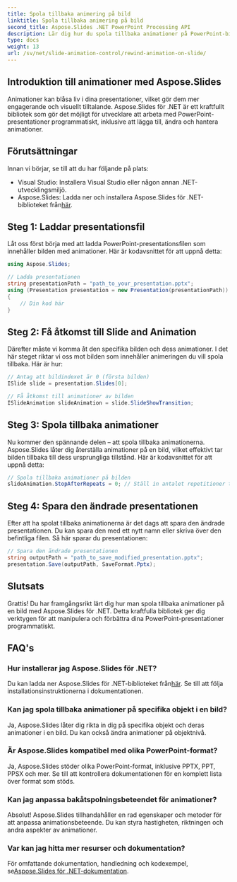 ```yaml
---
title: Spola tillbaka animering på bild
linktitle: Spola tillbaka animering på bild
second_title: Aspose.Slides .NET PowerPoint Processing API
description: Lär dig hur du spola tillbaka animationer på PowerPoint-bilder med Aspose.Slides för .NET. Följ den här steg-för-steg-guiden med kompletta källkodsexempel för att förbättra dina presentationer dynamiskt.
type: docs
weight: 13
url: /sv/net/slide-animation-control/rewind-animation-on-slide/
---
```


## Introduktion till animationer med Aspose.Slides

Animationer kan blåsa liv i dina presentationer, vilket gör dem mer engagerande och visuellt tilltalande. Aspose.Slides för .NET är ett kraftfullt bibliotek som gör det möjligt för utvecklare att arbeta med PowerPoint-presentationer programmatiskt, inklusive att lägga till, ändra och hantera animationer.

## Förutsättningar

Innan vi börjar, se till att du har följande på plats:

- Visual Studio: Installera Visual Studio eller någon annan .NET-utvecklingsmiljö.
-  Aspose.Slides: Ladda ner och installera Aspose.Slides för .NET-biblioteket från[här](https://releases.aspose.com/slides/net/).

## Steg 1: Laddar presentationsfil

Låt oss först börja med att ladda PowerPoint-presentationsfilen som innehåller bilden med animationer. Här är kodavsnittet för att uppnå detta:

```csharp
using Aspose.Slides;

// Ladda presentationen
string presentationPath = "path_to_your_presentation.pptx";
using (Presentation presentation = new Presentation(presentationPath))
{
    // Din kod här
}
```

## Steg 2: Få åtkomst till Slide and Animation

Därefter måste vi komma åt den specifika bilden och dess animationer. I det här steget riktar vi oss mot bilden som innehåller animeringen du vill spola tillbaka. Här är hur:

```csharp
// Antag att bildindexet är 0 (första bilden)
ISlide slide = presentation.Slides[0];

// Få åtkomst till animationer av bilden
ISlideAnimation slideAnimation = slide.SlideShowTransition;
```

## Steg 3: Spola tillbaka animationer

Nu kommer den spännande delen – att spola tillbaka animationerna. Aspose.Slides låter dig återställa animationer på en bild, vilket effektivt tar bilden tillbaka till dess ursprungliga tillstånd. Här är kodavsnittet för att uppnå detta:

```csharp
// Spola tillbaka animationer på bilden
slideAnimation.StopAfterRepeats = 0; // Ställ in antalet repetitioner till 0
```

## Steg 4: Spara den ändrade presentationen

Efter att ha spolat tillbaka animationerna är det dags att spara den ändrade presentationen. Du kan spara den med ett nytt namn eller skriva över den befintliga filen. Så här sparar du presentationen:

```csharp
// Spara den ändrade presentationen
string outputPath = "path_to_save_modified_presentation.pptx";
presentation.Save(outputPath, SaveFormat.Pptx);
```

## Slutsats

Grattis! Du har framgångsrikt lärt dig hur man spola tillbaka animationer på en bild med Aspose.Slides för .NET. Detta kraftfulla bibliotek ger dig verktygen för att manipulera och förbättra dina PowerPoint-presentationer programmatiskt.

## FAQ's

### Hur installerar jag Aspose.Slides för .NET?

 Du kan ladda ner Aspose.Slides för .NET-biblioteket från[här](https://releases.aspose.com/slides/net/). Se till att följa installationsinstruktionerna i dokumentationen.

### Kan jag spola tillbaka animationer på specifika objekt i en bild?

Ja, Aspose.Slides låter dig rikta in dig på specifika objekt och deras animationer i en bild. Du kan också ändra animationer på objektnivå.

### Är Aspose.Slides kompatibel med olika PowerPoint-format?

Ja, Aspose.Slides stöder olika PowerPoint-format, inklusive PPTX, PPT, PPSX och mer. Se till att kontrollera dokumentationen för en komplett lista över format som stöds.

### Kan jag anpassa bakåtspolningsbeteendet för animationer?

Absolut! Aspose.Slides tillhandahåller en rad egenskaper och metoder för att anpassa animationsbeteende. Du kan styra hastigheten, riktningen och andra aspekter av animationer.

### Var kan jag hitta mer resurser och dokumentation?

 För omfattande dokumentation, handledning och kodexempel, se[Aspose.Slides för .NET-dokumentation](https://reference.aspose.com/slides/net/).